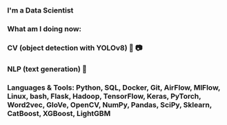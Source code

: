 ### I'm a Data Scientist

### What am I doing now:

### CV (object detection with YOLOv8) 🎥 📷

### NLP (text generation) 📝

### Languages & Tools: Python, SQL, Docker, Git, AirFlow, MlFlow, Linux, bash, Flask, Hadoop, TensorFlow, Keras, PyTorch, Word2vec, GloVe, OpenCV, NumPy, Pandas, SciPy, Sklearn, CatBoost, XGBoost, LightGBM

